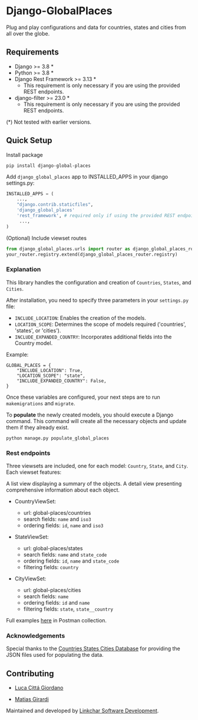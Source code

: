 
# Django-GlobalPlaces
Plug and play configurations and data for countries, states and cities from all over the globe.

## Requirements
- Django >= 3.8 *
- Python >= 3.8 *
- Django Rest Framework >=  3.13 *
	- This requirement is only necessary if you are using the provided REST endpoints.
- django-filter >= 23.0 *
	- This requirement is only necessary if you are using the provided REST endpoints.


(*) Not tested with earlier versions.

## Quick Setup

Install package

    pip install django-global-places
    
Add `django_global_places` app to INSTALLED_APPS in your django settings.py:

```python
INSTALLED_APPS = (
    ...,
    "django.contrib.staticfiles",
    'django_global_places'
    'rest_framework', # required only if using the provided REST endpoints
     ...,
)
```
    
(Optional) Include viewset routes

```python
from django_global_places.urls import router as django_global_places_router
your_router.registry.extend(django_global_places_router.registry)
```
    

### Explanation


This library handles the configuration and creation of `Countries`, `States`, and `Cities`.

After installation, you need to specify three parameters in your `settings.py` file:

-   `INCLUDE_LOCATION`: Enables the creation of the models.
-   `LOCATION_SCOPE`: Determines the scope of models required ('countries', 'states', or 'cities').
-   `INCLUDE_EXPANDED_COUNTRY`: Incorporates additional fields into the Country model.

Example:

    GLOBAL_PLACES = {
	    "INCLUDE_LOCATION": True,
	    "LOCATION_SCOPE": "state",
	    "INCLUDE_EXPANDED_COUNTRY": False,
    }


Once these variables are configured, your next steps are to run `makemigrations` and `migrate`.

To **populate** the newly created models, you should execute a Django command. This command will create all the necessary objects and update them if they already exist.

    python manage.py populate_global_places

### Rest endpoints

Three viewsets are included, one for each model: `Country`, `State`, and `City`. Each viewset features:

A list view displaying a summary of the objects.
A detail view presenting comprehensive information about each object.

- CountryViewSet:
	- url: global-places/countries
	- search fields: `name` and `iso3`
	- ordering fields: `id`, `name` and `iso3`

- StateViewSet:
	- url: global-places/states
	- search fields: `name` and `state_code`
	- ordering fields: `id`, `name` and `state_code`
	- filtering fields: `country`

- CityViewSet:
	- url: global-places/cities
	- search fields: `name`
	- ordering fields: `id` and `name`
	- filtering fields: `state`, `state__country`

Full examples [here](https://www.postman.com/restless-zodiac-765340/workspace/django-globalplaces/collection/18007906-46245b57-0675-4bfb-ae41-c71ee6f6f6f5?action=share&creator=18007906) in Postman collection.

### Acknowledgements

Special thanks to the [Countries States Cities Database](https://github.com/dr5hn/countries-states-cities-database) for providing the JSON files used for populating the data.

## Contributing

-   [Luca Cittá Giordano](https://www.linkedin.com/in/lucacittagiordano/)
    
-   [Matias Girardi](https://www.linkedin.com/in/matiasgirardi)

Maintained and developed by [Linkchar Software Development](https://linkchar.com/).


